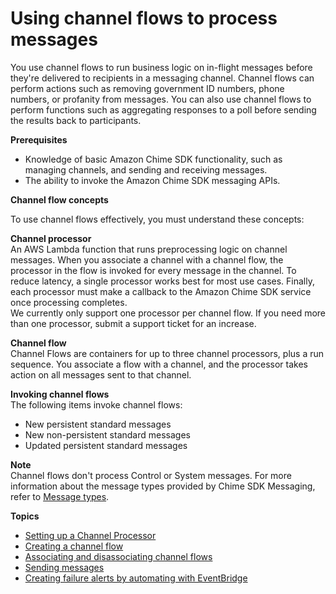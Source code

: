# Using channel flows to process messages<a name="using-channel-flows"></a>

You use channel flows to run business logic on in\-flight messages before they're delivered to recipients in a messaging channel\. Channel flows can perform actions such as removing government ID numbers, phone numbers, or profanity from messages\. You can also use channel flows to perform functions such as aggregating responses to a poll before sending the results back to participants\.

**Prerequisites**
+ Knowledge of basic Amazon Chime SDK functionality, such as managing channels, and sending and receiving messages\.
+ The ability to invoke the Amazon Chime SDK messaging APIs\.

**Channel flow concepts**

To use channel flows effectively, you must understand these concepts:

**Channel processor**  
An AWS Lambda function that runs preprocessing logic on channel messages\. When you associate a channel with a channel flow, the processor in the flow is invoked for every message in the channel\. To reduce latency, a single processor works best for most use cases\. Finally, each processor must make a callback to the Amazon Chime SDK service once processing completes\.   
We currently only support one processor per channel flow\. If you need more than one processor, submit a support ticket for an increase\.

**Channel flow**  
Channel Flows are containers for up to three channel processors, plus a run sequence\. You associate a flow with a channel, and the processor takes action on all messages sent to that channel\.

**Invoking channel flows**  
The following items invoke channel flows:
+ New persistent standard messages
+ New non\-persistent standard messages
+ Updated persistent standard messages

**Note**  
Channel flows don't process Control or System messages\. For more information about the message types provided by Chime SDK Messaging, refer to [Message types](msg-types.md)\.

**Topics**
+ [Setting up a Channel Processor](processor-setup.md)
+ [Creating a channel flow](create-channel-flow.md)
+ [Associating and disassociating channel flows](associate-channel-flow.md)
+ [Sending messages](sending-msgs.md)
+ [Creating failure alerts by automating with EventBridge](event-brige-events.md)